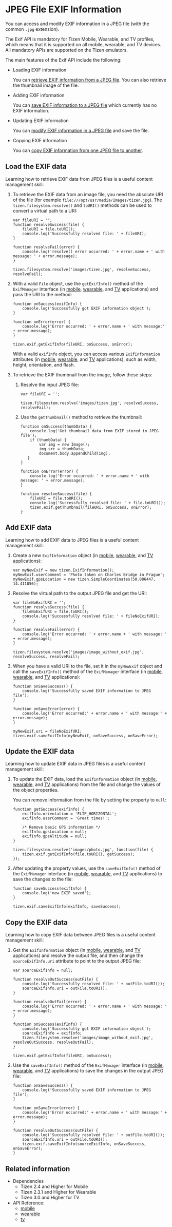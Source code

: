 # JPEG File EXIF Information

You can access and modify EXIF information in a JPEG file (with the common `.jpg` extension).

The Exif API is mandatory for Tizen Mobile, Wearable, and TV profiles, which means that it is supported on all mobile, wearable, and TV devices. All mandatory APIs are supported on the Tizen emulators.

The main features of the Exif API include the following:

- Loading EXIF information

  You can [retrieve EXIF information from a JPEG file](#loading-the-exif-data). You can also retrieve the thumbnail image of the file.

- Adding EXIF information

  You can [save EXIF information to  a JPEG file](#adding-exif-data) which currently has no EXIF information.

- Updating EXIF information

  You can [modify EXIF information in a JPEG file](#updating-the-exif-data) and save the file.

- Copying EXIF information

  You can [copy EXIF information from one JPEG file to another](#copying-the-exif-data).

## Load the EXIF data

Learning how to retrieve EXIF data from JPEG files is a useful content management skill:

1. To retrieve the EXIF data from an image file, you need the absolute URI of the file (for example `file:///opt/usr/media/Images/tizen.jpg`). The `tizen.filesystem.resolve()` and `toURI()` methods can be used to convert a virtual path to a URI:

   ```
   var fileURI = '';
   function resolveSuccess(file) {
       fileURI = file.toURI();
       console.log('Successfully resolved file: ' + fileURI);
   }

   function resolveFail(error) {
       console.log('resolve() error occurred: ' + error.name + ' with message: ' + error.message);
   }

   tizen.filesystem.resolve('images/tizen.jpg', resolveSuccess, resolveFail);
   ```

2. With a valid `File` object, use the `getExifInfo()` method of the `ExifManager` interface (in [mobile](../../api/latest/device_api/mobile/tizen/exif.html#ExifManager), [wearable](../../api/latest/device_api/wearable/tizen/exif.html#ExifManager), and [TV](../../api/latest/device_api/tv/tizen/exif.html#ExifManager) applications) and pass the URI to the method:

   ```
   function onSuccess(exifInfo) {
       console.log('Successfully got EXIF information object');
   }

   function onError(error) {
       console.log('Error occurred: ' + error.name + ' with message:' + error.message);
   }

   tizen.exif.getExifInfo(fileURI, onSuccess, onError);
   ```

   With a valid `exifInfo` object, you can access various `ExifInformation` attributes (in [mobile](../../api/latest/device_api/mobile/tizen/exif.html#ExifInformation), [wearable](../../api/latest/device_api/wearable/tizen/exif.html#ExifInformation), and [TV](../../api/latest/device_api/tv/tizen/exif.html#ExifInformation) applications), such as width, height, orientation, and flash.

3. To retrieve the EXIF thumbnail from the image, follow these steps:

   1. Resolve the input JPEG file:

      ```
      var fileURI = '';

      tizen.filesystem.resolve('images/tizen.jpg', resolveSuccess, resolveFail);
      ```

   2. Use the `getThumbnail()` method to retrieve the thumbnail:

      ```
      function onSuccess(thumbData) {
          console.log('Got thumbnail data from EXIF stored in JPEG file');
          if (thumbData) {
              var img = new Image();
              img.src = thumbData;
              document.body.appendChild(img);
         }
      }

      function onError(error) {
          console.log('Error occurred: ' + error.name + ' with message: ' + error.message);
      }

      function resolveSuccess(file) {
          fileURI = file.toURI();
          console.log('Successfully resolved file: ' + file.toURI());
          tizen.exif.getThumbnail(fileURI, onSuccess, onError);
      }
      ```

## Add EXIF data

Learning how to add EXIF data to JPEG files is a useful content management skill:

1. Create a new `ExifInformation` object (in [mobile](../../api/latest/device_api/mobile/tizen/exif.html#ExifInformation), [wearable](../../api/latest/device_api/wearable/tizen/exif.html#ExifInformation), and [TV](../../api/latest/device_api/tv/tizen/exif.html#ExifInformation) applications):

   ```
   var myNewExif = new tizen.ExifInformation();
   myNewExif.userComment = 'Photo taken on Charles Bridge in Prague';
   myNewExif.gpsLocation = new tizen.SimpleCoordinates(50.086447, 14.411856);
   ```

2. Resolve the virtual path to the output JPEG file and get the URI:

   ```
   var fileNoExifURI = '';
   function resolveSuccess(file) {
       fileNoExifURI = file.toURI();
       console.log('Successfully resolved file: ' + fileNoExifURI);
   }

   function resolveFail(error) {
       console.log('Error occurred: ' + error.name + ' with message: ' + error.message);
   }

   tizen.filesystem.resolve('images/image_without_exif.jpg', resolveSuccess, resolveFail);
   ```

3. When you have a valid URI to the file, set it in the `myNewExif` object and call the `saveExifInfo()` method of the  `ExifManager` interface (in [mobile](../../api/latest/device_api/mobile/tizen/exif.html#ExifManager), [wearable](../../api/latest/device_api/wearable/tizen/exif.html#ExifManager), and [TV](../../api/latest/device_api/tv/tizen/exif.html#ExifManager) applications):

   ```
   function onSaveSuccess() {
       console.log('Successfully saved EXIF information to JPEG file');
   }

   function onSaveError(error) {
       console.log('Error occurred:' + error.name + ' with message:' + error.message);
   }

   myNewExif.uri = fileNoExifURI;
   tizen.exif.saveExifInfo(myNewExif, onSaveSuccess, onSaveError);
   ```

## Update the EXIF data

Learning how to update EXIF data in JPEG files is a useful content management skill:

1. To update the EXIF data, load the `ExifInformation` object (in [mobile](../../api/latest/device_api/mobile/tizen/exif.html#ExifInformation), [wearable](../../api/latest/device_api/wearable/tizen/exif.html#ExifInformation), and [TV](../../api/latest/device_api/tv/tizen/exif.html#ExifInformation) applications) from the file and change the values of the object properties.

   You can remove information from the file by setting the property to `null`:

   ```
   function getSuccess(exifInfo) {
       exifInfo.orientation = 'FLIP_HORIZONTAL';
       exifInfo.userComment = 'Great times!';

       /* Remove basic GPS information */
       exifInfo.gpsLocation = null;
       exifInfo.gpsAltitude = null;
   }

   tizen.filesystem.resolve('images/photo.jpg', function(file) {
       tizen.exif.getExifInfo(file.toURI(), getSuccess);
   });
   ```

2. After updating the property values, use the `saveExifInfo()` method of the `ExifManager` interface (in [mobile](../../api/latest/device_api/mobile/tizen/exif.html#ExifManager), [wearable](../../api/latest/device_api/wearable/tizen/exif.html#ExifManager), and [TV](../../api/latest/device_api/tv/tizen/exif.html#ExifManager) applications) to save the changes to the file:

   ```
   function saveSuccess(exifInfo) {
       console.log('new EXIF saved');
   }

   tizen.exif.saveExifInfo(exifInfo, saveSuccess);
   ```

## Copy the EXIF data

Learning how to copy EXIF data between JPEG files is a useful content management skill:

1. Get the `ExifInformation` object (in [mobile](../../api/latest/device_api/mobile/tizen/exif.html#ExifInformation), [wearable](../../api/latest/device_api/wearable/tizen/exif.html#ExifInformation), and [TV](../../api/latest/device_api/tv/tizen/exif.html#ExifInformation) applications) and resolve the output file, and then change the `sourceExifInfo.uri` attribute to point to the output JPEG file:

   ```
   var sourceExifInfo = null;

   function resolveOutSuccess(outFile) {
       console.log('Successfully resolved file: ' + outFile.toURI());
       sourceExifInfo.uri = outFile.toURI();
   }

   function resolveOutFail(error) {
       console.log('Error occurred: ' + error.name + ' with message: ' + error.message);
   }

   function onSuccess(exifInfo) {
       console.log('Successfully got EXIF information object');
       sourceExifInfo = exifInfo;
       tizen.filesystem.resolve('images/image_without_exif.jpg', resolveOutSuccess, resolveOutFail);
   }

   tizen.exif.getExifInfo(fileURI, onSuccess);
   ```

2. Use the `saveExifInfo()` method of the `ExifManager` interface (in [mobile](../../api/latest/device_api/mobile/tizen/exif.html#ExifManager), [wearable](../../api/latest/device_api/wearable/tizen/exif.html#ExifManager), and [TV](../../api/latest/device_api/tv/tizen/exif.html#ExifManager) applications) to save the changes in the output JPEG file:

   ```
   function onSaveSuccess() {
       console.log('Successfully saved EXIF information to JPEG file');
   }

   function onSaveError(error) {
       console.log('Error occurred:' + error.name + ' with message:' + error.message);
   }

   function resolveOutSuccess(outFile) {
       console.log('Successfully resolved file: ' + outFile.toURI());
       sourceExifInfo.uri = outFile.toURI();
       tizen.exif.saveExifInfo(sourceExifInfo, onSaveSuccess, onSaveError);
   }
   ```

## Related information
* Dependencies   
   - Tizen 2.4 and Higher for Mobile
   - Tizen 2.3.1 and Higher for Wearable
   - Tizen 3.0 and Higher for TV
* API Reference:
  - [mobile](../../api/latest/device_api/mobile/tizen/exif.html)
  - [wearable](../../api/latest/device_api/wearable/tizen/exif.html)
  - [tv](../../api/latest/device_api/tv/tizen/exif.html)
